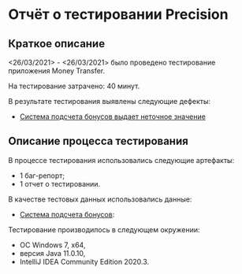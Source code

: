 # Отчёт о тестировании Precision

## Краткое описание

<26/03/2021> - <26/03/2021> было проведено тестирование приложения Money Transfer.

На тестирование затрачено: 40 минут.

В результате тестирования выявлены следующие дефекты:
* [Система подсчета бонусов выдает неточное значение](https://github.com/antidot8/Java-Precision/issues/1)


## Описание процесса тестирования

В процессе тестирования использовались следующие артефакты:
* 1 баг-репорт;
* 1 отчет о тестировании.

В качестве тестовых данных использовались данные:
* [Система подсчета бонусов]():

Тестирование производилось в следующем окружении:
* ОС Windows 7, x64,
* версия Java 11.0.10,
* IntelliJ IDEA Community Edition 2020.3.